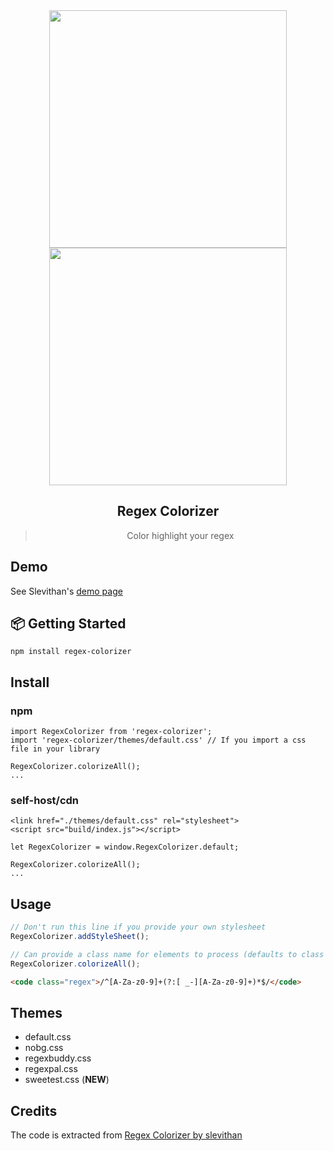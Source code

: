  <div align="center">
 <img align="center" width="380" src="https://i.imgur.com/8kyJODb.png" /> 
<br />

 <img align="center" width="380" src="https://i.imgur.com/QGRly2q.png" /> 
  <h2>Regex Colorizer</h2>
  <blockquote>Color highlight your regex</blockquote>
</div>

## Demo

See Slevithan's [demo page](http://stevenlevithan.com/regex/colorizer/)

## 📦 Getting Started

```
npm install regex-colorizer
```


## Install

### npm
```
import RegexColorizer from 'regex-colorizer';
import 'regex-colorizer/themes/default.css' // If you import a css file in your library

RegexColorizer.colorizeAll();
...
```

### self-host/cdn
```
<link href="./themes/default.css" rel="stylesheet">
<script src="build/index.js"></script>

let RegexColorizer = window.RegexColorizer.default;

RegexColorizer.colorizeAll();
...
```

## Usage

```js
// Don't run this line if you provide your own stylesheet
RegexColorizer.addStyleSheet();

// Can provide a class name for elements to process (defaults to class 'regex')
RegexColorizer.colorizeAll();
```

```html
<code class="regex">/^[A-Za-z0-9]+(?:[ _-][A-Za-z0-9]+)*$/</code>
```


## Themes

- default.css
- nobg.css
- regexbuddy.css
- regexpal.css
- sweetest.css (**NEW**)

## Credits 

The code is extracted from 
[Regex Colorizer by slevithan](https://github.com/slevithan/regex-colorizer)